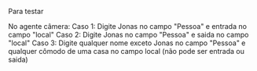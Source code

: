 Para testar

No agente câmera:
      Caso 1: Digite Jonas no campo "Pessoa" e entrada no campo "local"
      Caso 2: Digite Jonas no campo "Pessoa" e saida no campo "local"
      Caso 3: Digite qualquer nome exceto Jonas no campo "Pessoa" e qualquer cômodo de uma casa no campo local (não pode ser entrada ou saida)
